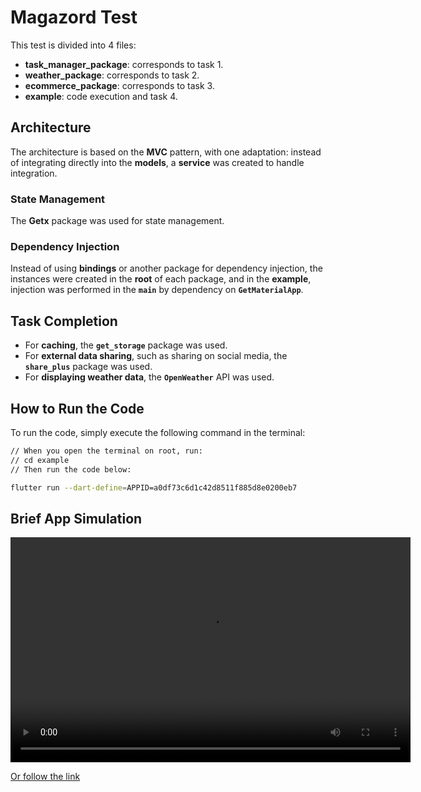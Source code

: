 # Magazord Test

This test is divided into 4 files:

- **task_manager_package**: corresponds to task 1.
- **weather_package**: corresponds to task 2.
- **ecommerce_package**: corresponds to task 3.
- **example**: code execution and task 4.

## Architecture

The architecture is based on the **MVC** pattern, with one adaptation: instead of integrating directly into the **models**, a **service** was created to handle integration.

### State Management

The **Getx** package was used for state management.

### Dependency Injection

Instead of using **bindings** or another package for dependency injection, the instances were created in the **root** of each package, and in the **example**, injection was performed in the **`main`** by dependency on **`GetMaterialApp`**.

## Task Completion

- For **caching**, the **`get_storage`** package was used.
- For **external data sharing**, such as sharing on social media, the **`share_plus`** package was used.
- For **displaying weather data**, the **`OpenWeather`** API was used.

## How to Run the Code

To run the code, simply execute the following command in the terminal:

```bash
// When you open the terminal on root, run:
// cd example
// Then run the code below:

flutter run --dart-define=APPID=a0df73c6d1c42d8511f885d8e0200eb7
```

## Brief App Simulation
<video width="640" height="360" controls>
  <source src="https://drive.google.com/file/d/1o3V5NTb0Fn7wSwpm6zWjZvN3fvreEA5v/view?usp=sharing" type="video/mp4">
</video>

[Or follow the link](https://drive.google.com/file/d/1o3V5NTb0Fn7wSwpm6zWjZvN3fvreEA5v/view?usp=sharing)
